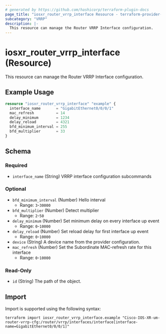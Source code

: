 ```yaml
---
# generated by https://github.com/hashicorp/terraform-plugin-docs
page_title: "iosxr_router_vrrp_interface Resource - terraform-provider-iosxr"
subcategory: "VRRP"
description: |-
  This resource can manage the Router VRRP Interface configuration.
---
```


# iosxr_router_vrrp_interface (Resource)

This resource can manage the Router VRRP Interface configuration.

## Example Usage

```terraform
resource "iosxr_router_vrrp_interface" "example" {
  interface_name       = "GigabitEthernet0/0/0/1"
  mac_refresh          = 14
  delay_minimum        = 1234
  delay_reload         = 4321
  bfd_minimum_interval = 255
  bfd_multiplier       = 33
}
```

<!-- schema generated by tfplugindocs -->
## Schema

### Required

- `interface_name` (String) VRRP interface configuration subcommands

### Optional

- `bfd_minimum_interval` (Number) Hello interval
  - Range: `3`-`30000`
- `bfd_multiplier` (Number) Detect multiplier
  - Range: `2`-`50`
- `delay_minimum` (Number) Set minimum delay on every interface up event
  - Range: `0`-`10000`
- `delay_reload` (Number) Set reload delay for first interface up event
  - Range: `0`-`10000`
- `device` (String) A device name from the provider configuration.
- `mac_refresh` (Number) Set the Subordinate MAC-refresh rate for this interface
  - Range: `0`-`10000`

### Read-Only

- `id` (String) The path of the object.

## Import

Import is supported using the following syntax:

```shell
terraform import iosxr_router_vrrp_interface.example "Cisco-IOS-XR-um-router-vrrp-cfg:/router/vrrp/interfaces/interface[interface-name=GigabitEthernet0/0/0/1]"
```
